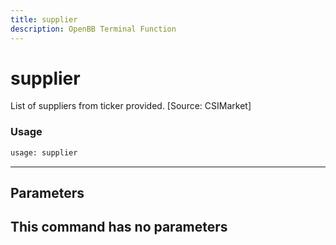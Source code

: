 ```yaml
---
title: supplier
description: OpenBB Terminal Function
---
```


# supplier

List of suppliers from ticker provided. [Source: CSIMarket]

### Usage 
```python
usage: supplier
```
---
## Parameters

This command has no parameters
---
